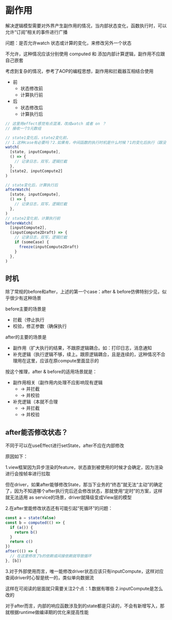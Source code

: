 # 副作用

解决逻辑模型需要对外界产生副作用的情况，当内部状态变化，函数执行时，可以允许“订阅”相关的事件进行广播

问题：是否允许watch 状态或计算的变化，来修改另外一个状态

不允许，这种情况应该分别使用 computed 和 添加内部计算逻辑，副作用不应跟自己嵌套

考虑到复杂的情况，参考了AOP的编程思想，副作用和拦截器互相结合使用

- 前
  - 状态修改前
  - 计算执行前
- 后
  - 状态修改后
  - 计算执行后

```javascript
// 这里用effect感觉有点混淆，改成watch 或者 on ？
// 接收一个3元数组

// state1变化后，state2变化前，
// 1.这种case有必要吗？2.如果有，中间函数的执行时机是什么时候？1的变化后执行（跟没有2没有区别）还是2的变化前（跟单纯的2的变化前只有略微区别）
watch(
  [state, inputCompute], 
  () => {
    // 记录日志，双写，逻辑拦截
  },
  [state2, inputCompute2]
)

// state变化后，计算执行后
afterWatch(
  [state, inputCompute], 
  () => {
    // 记录日志，双写，逻辑拦截
  },
)
// state2变化前，计算执行前
beforeWatch(
  [inputCompute2],
  (inputCompute2Draft) => {
    // 记录日志，双写，逻辑拦截
    if (someCase) {
      freeze(inputCompute2Draft)
    }
  },
)
```

## 时机
除了常规的before和after，上述的第一个case：after & before仿佛特别少见，似乎很少有这种场景

before主要的场景是
- 拦截（停止执行
- 校验，修正参数（确保执行

after的主要的场景是
- 副作用（扩大执行的结果，不跟原逻辑耦合。如：打印日志，消息通知
- 补充逻辑（执行逻辑不够，续上。跟原逻辑耦合，且是连续的，这种情况不合理用在这里，应该在原compute里面显示的

按这个推理，after & before的适用场景就是：
- 副作用相关（副作用内处理不应影响现有逻辑
  - -> 并拦截 
  - -> 并校验
- 补充逻辑（本就不合理
  - -> 并拦截
  - -> 并校验

## after能否修改状态？

不同于可以在useEffect进行setState，after不应在内部修改

原因如下：

1.view框架因为异步渲染的feature，状态直到被使用的时候才会确定，因为渲染进行会按帧率进行拉取

但在driver，如果after能够修改State，那当下业务的“终态”就无法“主动”的确定了，因为不知道哪个after执行完后还会修改状态，那就使用“定时”的方案，这样就无法适用 as service的场景，driver就降级变成View层的模型

2.在after里能修改状态还有可能引起“死循环”的问题：

```javascript
const a = state(false)
const b = computed(() => {
  if (a()) {
    return b()
  }
  return c()
})
after((() => {
  // 在这里修改了b的依赖或间接依赖就导致循环
}, [b])
```

3.对于外部使用而言，唯一能修改driver状态应该只有inputCompute，这样对应查阅driver时心智是统一的，类似单向数据流

这样在可阅读的层面就只需要关注2个点：1.数据有哪些 2.inputCompute是怎么改的

对于after而言，内部的响应函数涉及到的state都是只读的，不会有新增写入，那就根据runtime做编译期的优化来提高性能